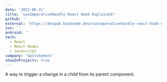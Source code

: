 ```yaml
---
date: '2022-06-21'
title: 'useImperativeHandle React Hook Explained!'
github: ''
external: 'https://devpub.hashnode.dev/useimperativehandle-react-hook-explained'
ios: ''
android: ''
tech:
  - React
  - React Hooks
  - Javascript
company: 'Upstatement'
showInProjects: true
---
```


A way to trigger a change in a child from its parent component.
